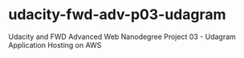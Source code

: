 # udacity-fwd-adv-p03-udagram
Udacity and FWD Advanced Web Nanodegree Project 03 - Udagram Application Hosting on AWS

